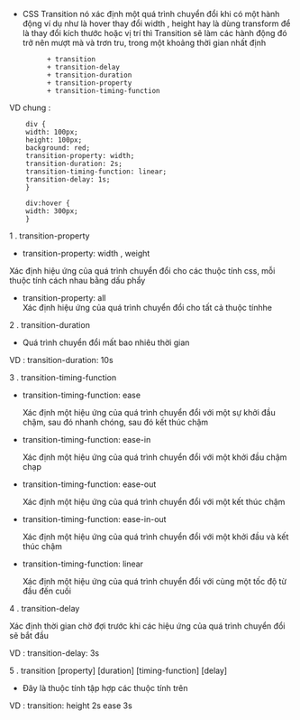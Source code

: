 - CSS Transition nó xác định một quá trình chuyển đổi khi có một hành động ví dụ  như là hover thay đổi width , height hay là dùng transform để là thay đổi kích thước hoặc vị trí thì Transition  sẽ làm các hành động đó  trở nên mượt mà và trơn tru, trong một khoảng thời gian nhất định 

            + transition
            + transition-delay
            + transition-duration
            + transition-property
            + transition-timing-function

VD chung : 

        div {
        width: 100px;
        height: 100px;
        background: red;
        transition-property: width;
        transition-duration: 2s;
        transition-timing-function: linear;
        transition-delay: 1s;
        }

        div:hover {
        width: 300px;
        }


1 . transition-property

+ transition-property:  width , weight

Xác định hiệu ứng của quá trình chuyển đổi cho các thuộc tính css, mỗi thuộc tính 
cách nhau bằng dấu phẩy

+ transition-property: all	
 Xác định hiệu ứng của quá trình chuyển đổi cho tất cả thuộc tínhhe

2 . transition-duration

- Quá trình chuyển đổi mất bao nhiêu thời gian

VD : 	transition-duration: 10s 	

3 . transition-timing-function

+ transition-timing-function: ease

	Xác định một hiệu ứng của quá trình chuyển đổi với một sự khởi đầu chậm, sau đó nhanh chóng, sau đó kết thúc chậm

+ transition-timing-function: ease-in

	Xác định một hiệu ứng của quá trình chuyển đổi với một khởi đầu chậm chạp

+ transition-timing-function: ease-out

   Xác định một hiệu ứng của quá trình chuyển đổi với một kết thúc chậm

+ transition-timing-function: ease-in-out

	Xác định một hiệu ứng của quá trình chuyển đổi với một khởi đầu và kết thúc chậm

+ transition-timing-function: linear

   Xác định một hiệu ứng của quá trình chuyển đổi với cùng một tốc độ từ đầu đến cuối

4 . transition-delay	

Xác định thời gian chờ đợi trước khi các hiệu ứng của quá trình chuyển đổi sẽ bắt đầu

VD : transition-delay: 3s 

5 . transition [property] [duration] [timing-function] [delay]	

+ Đây là thuộc tính tập hợp các thuộc tính trên

 VD : transition: height 2s ease 3s 

